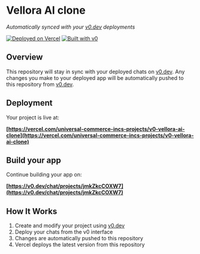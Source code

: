 # Vellora AI clone

*Automatically synced with your [v0.dev](https://v0.dev) deployments*

[![Deployed on Vercel](https://img.shields.io/badge/Deployed%20on-Vercel-black?style=for-the-badge&logo=vercel)](https://vercel.com/universal-commerce-incs-projects/v0-vellora-ai-clone)
[![Built with v0](https://img.shields.io/badge/Built%20with-v0.dev-black?style=for-the-badge)](https://v0.dev/chat/projects/jmkZkcCOXW7)

## Overview

This repository will stay in sync with your deployed chats on [v0.dev](https://v0.dev).
Any changes you make to your deployed app will be automatically pushed to this repository from [v0.dev](https://v0.dev).

## Deployment

Your project is live at:

**[https://vercel.com/universal-commerce-incs-projects/v0-vellora-ai-clone](https://vercel.com/universal-commerce-incs-projects/v0-vellora-ai-clone)**

## Build your app

Continue building your app on:

**[https://v0.dev/chat/projects/jmkZkcCOXW7](https://v0.dev/chat/projects/jmkZkcCOXW7)**

## How It Works

1. Create and modify your project using [v0.dev](https://v0.dev)
2. Deploy your chats from the v0 interface
3. Changes are automatically pushed to this repository
4. Vercel deploys the latest version from this repository
